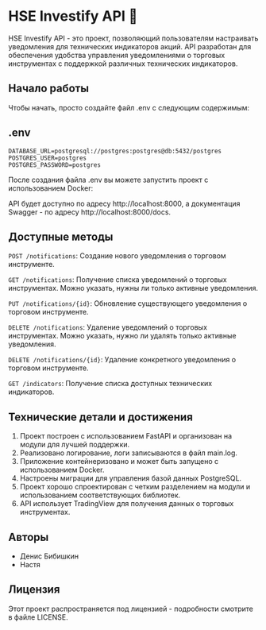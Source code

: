 # HSE Investify API 🚀

HSE Investify API - это проект, позволяющий пользователям настраивать уведомления для технических индикаторов акций. API
разработан для обеспечения удобства управления уведомлениями о торговых инструментах с поддержкой различных технических
индикаторов.

## Начало работы

Чтобы начать, просто создайте файл .env с следующим содержимым:

## .env

```
DATABASE_URL=postgresql://postgres:postgres@db:5432/postgres
POSTGRES_USER=postgres
POSTGRES_PASSWORD=postgres
```

После создания файла .env вы можете запустить проект с использованием Docker:

API будет доступно по адресу http://localhost:8000, а документация Swagger - по адресу http://localhost:8000/docs.

## Доступные методы

```POST /notifications```: Создание нового уведомления о торговом инструменте.

```GET /notifications```: Получение списка уведомлений о торговых инструментах. Можно указать, нужны ли только активные
уведомления.

```PUT /notifications/{id}```: Обновление существующего уведомления о торговом инструменте.

```DELETE /notifications```: Удаление уведомлений о торговых инструментах. Можно указать, нужно ли удалять только
активные уведомления.

```DELETE /notifications/{id}```: Удаление конкретного уведомления о торговом инструменте.

```GET /indicators```: Получение списка доступных технических индикаторов.

## Технические детали и достижения

1. Проект построен с использованием FastAPI и организован на модули для лучшей поддержки.
2. Реализовано логирование, логи записываются в файл main.log.
3. Приложение контейнеризовано и может быть запущено с использованием Docker.
4. Настроены миграции для управления базой данных PostgreSQL.
5. Проект хорошо спроектирован с четким разделением на модули и использованием соответствующих библиотек.
6. API использует TradingView для получения данных о торговых инструментах.

## Авторы

- Денис Бибишкин
- Настя

## Лицензия

Этот проект распространяется под лицензией - подробности смотрите в файле LICENSE.